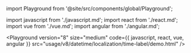 import Playground from '@site/src/components/global/Playground';

import javascript from './javascript.md';
import react from './react.md';
import vue from './vue.md';
import angular from './angular.md';

<Playground
  version="8"
  size="medium"
  code={{ javascript, react, vue, angular }}
  src="usage/v8/datetime/localization/time-label/demo.html"
/>
